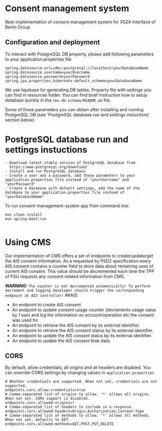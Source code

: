 # Consent management system

Rest-implementation of consent management system for XS2A Interface of Berlin Group

## Configuration and deployment
To interact with PostgreSQL DB properly, please add following parameters to your application.properties file 
```
spring.datasource.url=jdbc:postgresql://localhost/yourDatabaseName
spring.datasource.username=yourUsername
spring.datasource.password=yourPassword
spring.jpa.properties.hibernate.default_schema=yourDatabaseName
```
We use liquibase for generating DB tables. Property file with settings you can find in resources folder. You can find brief instruction how to setup database quickly in the `cms-db-schema/README.md` file.

Some of these parameters you can obtain after installing and running PostgreSQL DB (see 'PostgreSQL database run and settings instuctions' section below)

# PostgreSQL database run and settings instuctions
```
- Download latest stable version of PostgreSQL database from 
  https://www.postgresql.org/download/
- Install and run PostgreSQL database
- Create a user and a password, add these parameters to your application.properties file instead of "yourUsername" and "yourPassword"
- Create a database with default settings, add the name of the database to your application.properties file instead of "yourDatabaseName"
```

To run consent-management-system app from command line:

```
mvn clean install 
mvn spring-boot:run
 
```

# Using CMS
Our implementation of CMS offers a set of endpoints to create/update/get the AIS consent information.
As a requested by PSD2 specification every AIS consent contains a counter field to store data about remaining uses of current AIS consent. 
This value should be decremented each time the TPP of PSU requests any consent related information from CMS.
 
**WARNING:** `The counter is not decremented automatically! To perform decrement and logging developer should trigger the corresponding endpoint at AIS controller!`
##AIS:
- An endpoint to create AIS consent
- An endpoint to update consent usage counter (decrements usage value by 1 use) and log the information on account/operation etc the consent was used for
- An endpoint to retrieve the AIS consent by its external identifier. 
- An endpoint to retrieve the AIS consent status by its external identifier.
- An endpoint to update the AIS consent status by its external identifier. 
- An endpoint to update the AIS consent blob data.

## CORS
By default, allow credentials, all origins and all headers are disabled.
You can override CORS settings by changing values in `application.properties`
```
# Whether credentials are supported. When not set, credentials are not supported.
endpoints.cors.allow-credentials=true
# Comma-separated list of origins to allow. '*' allows all origins. When not set, CORS support is disabled.
endpoints.cors.allowed-origins=*
# Comma-separated list of headers to include in a response.
endpoints.cors.allowed-headers=Origin,Authorization,Content-Type
# Comma-separated list of methods to allow. '*' allows all methods. When not set, defaults to GET.
endpoints.cors.allowed-methods=GET,POST,PUT,DELETE
```
